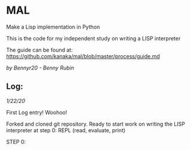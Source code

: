 # MAL

Make a Lisp implementation in Python

This is the code for my independent study on writing a LISP interpreter

The guide can be found at: https://github.com/kanaka/mal/blob/master/process/guide.md

_by Bennyr20 - Benny Rubin_

## Log:

_1/22/20_

First Log entry! Woohoo!

Forked and cloned git repository. Ready to start work on writing the LISP interpreter at step 0: REPL (read, evaluate, print)

STEP 0: 
